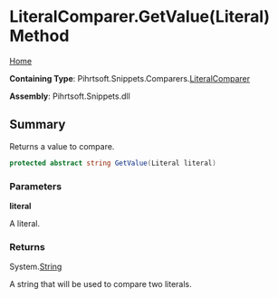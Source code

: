 <a name="_top"></a>

# LiteralComparer\.GetValue\(Literal\) Method

[Home](../../../../../README.md#_top)

**Containing Type**: Pihrtsoft\.Snippets\.Comparers\.[LiteralComparer](../README.md#_top)

**Assembly**: Pihrtsoft\.Snippets\.dll

## Summary

Returns a value to compare\.

```csharp
protected abstract string GetValue(Literal literal)
```

### Parameters

**literal**

A literal\.

### Returns

System\.[String](https://docs.microsoft.com/en-us/dotnet/api/system.string)

A string that will be used to compare two literals\.